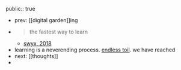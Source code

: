 public:: true

- prev: [[digital garden]]ing
- > the fastest way to learn
	- [swyx, 2018](https://www.swyx.io/learn-in-public)
- learning is a neverending process. [endless toil](logseq://graph/garden?block-id=64d816c0-7fbe-49bc-8852-730e511633b2). we have reached
- next: [[thoughts]]
-
